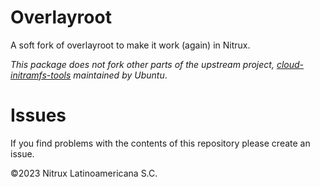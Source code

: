 # Overlayroot

A soft fork of overlayroot to make it work (again) in Nitrux.

_This package does not fork other parts of the upstream project, [cloud-initramfs-tools](https://git.launchpad.net/ubuntu/+source/cloud-initramfs-tools) maintained by Ubuntu_.

# Issues
If you find problems with the contents of this repository please create an issue.

©2023 Nitrux Latinoamericana S.C.
